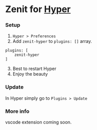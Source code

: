 # Zenit for [Hyper](https://hyper.is)

### Setup

1. `Hyper > Preferences `
2. Add `zenit-hyper` to `plugins: []` array.

```
plugins: [
    zenit-hyper
]
```
3. Best to restart Hyper
4. Enjoy the beauty


### Update

In Hyper simply go to `Plugins > Update`


### More info

vscode extension coming soon.
